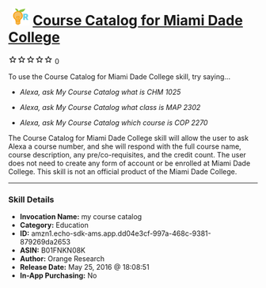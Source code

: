 # &nbsp;<img src="skill_icon" alt="Course Catalog for Miami Dade College icon" width="36"> [Course Catalog for Miami Dade College](http://alexa.amazon.com/#skills/amzn1.echo-sdk-ams.app.dd04e3cf-997a-468c-9381-879269da2653)
![0 stars](../../images/ic_star_border_black_18dp_1x.png)![0 stars](../../images/ic_star_border_black_18dp_1x.png)![0 stars](../../images/ic_star_border_black_18dp_1x.png)![0 stars](../../images/ic_star_border_black_18dp_1x.png)![0 stars](../../images/ic_star_border_black_18dp_1x.png) 0

To use the Course Catalog for Miami Dade College skill, try saying...

* *Alexa, ask My Course Catalog what is CHM 1025*

* *Alexa, ask My Course Catalog what class is MAP 2302*

* *Alexa, ask My Course Catalog which course is COP 2270*

The Course Catalog for Miami Dade College skill will allow the user to ask Alexa a course number, and she will respond with the full course name, course description​, any pre/co-requisites, and the credit count. The user does not need to create any form of account or be enrolled at Miami Dade College. This skill is not an official product of the Miami Dade College.

***

### Skill Details

* **Invocation Name:** my course catalog
* **Category:** Education
* **ID:** amzn1.echo-sdk-ams.app.dd04e3cf-997a-468c-9381-879269da2653
* **ASIN:** B01FNKN08K
* **Author:** Orange Research
* **Release Date:** May 25, 2016 @ 18:08:51
* **In-App Purchasing:** No

